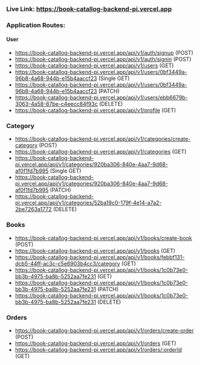 ### Live Link: https://book-catallog-backend-pi.vercel.app

### Application Routes:

#### User

- https://book-catallog-backend-pi.vercel.app/api/v1/auth/signup (POST)
- https://book-catallog-backend-pi.vercel.app/api/v1/auth/signin (POST)
- https://book-catallog-backend-pi.vercel.app/api/v1/users (GET)
- https://book-catallog-backend-pi.vercel.app/api/v1/users/0bf3449a-96b8-4a68-944b-e15b4aaccf23 (Single GET)
- https://book-catallog-backend-pi.vercel.app/api/v1/users/0bf3449a-96b8-4a68-944b-e15b4aaccf23 (PATCH)
- https://book-catallog-backend-pi.vercel.app/api/v1/users/ebb6679b-3063-4a58-87be-c4eecc84f93c (DELETE) 
- https://book-catallog-backend-pi.vercel.app/api/v1/profile (GET)

### Category

- https://book-catallog-backend-pi.vercel.app/api/v1/categories/create-category (POST)
- https://book-catallog-backend-pi.vercel.app/api/v1/categories (GET)
- https://book-catallog-backend-pi.vercel.app/api/v1/categories/920ba306-840e-4aa7-9d68-af0f1fd7b995 (Single GET)
- https://book-catallog-backend-pi.vercel.app/api/v1/categories/920ba306-840e-4aa7-9d68-af0f1fd7b995 (PATCH)
- https://book-catallog-backend-pi.vercel.app/api/v1/categories/52ba19c0-179f-4e14-a7a2-2be7263a1772 (DELETE)

### Books

- https://book-catallog-backend-pi.vercel.app/api/v1/books/create-book (POST)
- https://book-catallog-backend-pi.vercel.app/api/v1/books (GET)
- https://book-catallog-backend-pi.vercel.app/api/v1/books/febbf131-dcb5-44ff-ac3c-c5e6903b4cc3/category (GET)
- https://book-catallog-backend-pi.vercel.app/api/v1/books/1c0b73e0-bb3b-4975-ba8b-5252aa7fe231 (GET)
- https://book-catallog-backend-pi.vercel.app/api/v1/books/1c0b73e0-bb3b-4975-ba8b-5252aa7fe231 (PATCH)
- https://book-catallog-backend-pi.vercel.app/api/v1/books/1c0b73e0-bb3b-4975-ba8b-5252aa7fe231 (DELETE)

### Orders

- https://book-catallog-backend-pi.vercel.app/api/v1/orders/create-order (POST)
- https://book-catallog-backend-pi.vercel.app/api/v1/orders (GET) 
- https://book-catallog-backend-pi.vercel.app/api/v1/orders/:orderId (GET)